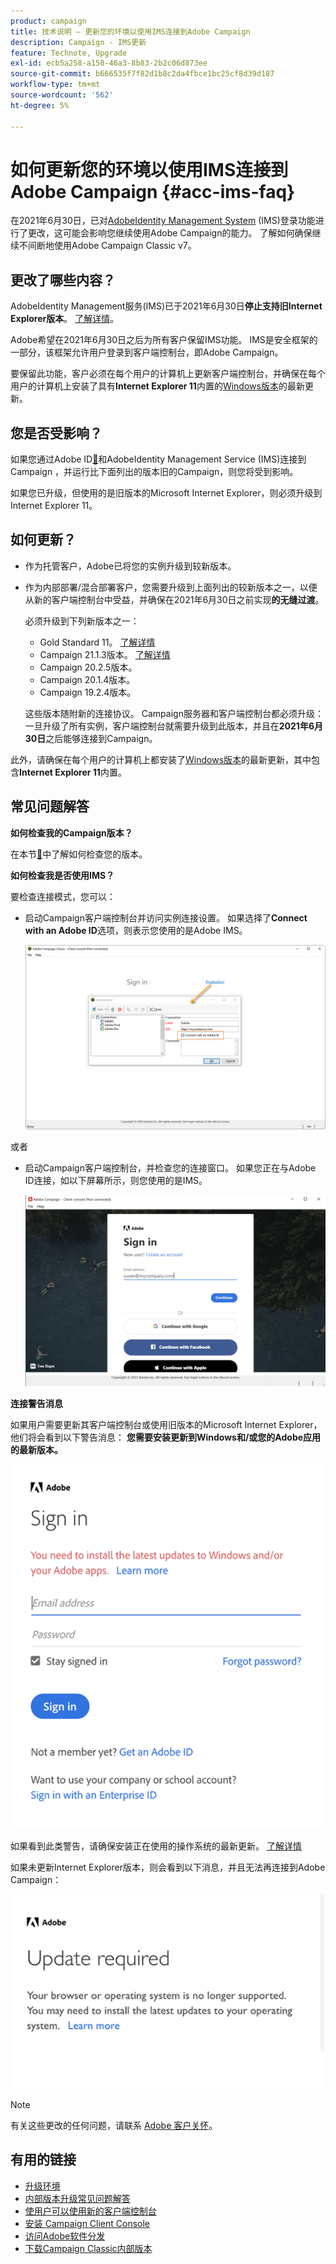 ```yaml
---
product: campaign
title: 技术说明 — 更新您的环境以使用IMS连接到Adobe Campaign
description: Campaign - IMS更新
feature: Technote, Upgrade
exl-id: ecb5a258-a150-46a3-8b83-2b2c06d873ee
source-git-commit: b666535f7f82d1b8c2da4fbce1bc25cf8d39d187
workflow-type: tm+mt
source-wordcount: '562'
ht-degree: 5%

---
```


# 如何更新您的环境以使用IMS连接到Adobe Campaign {#acc-ims-faq}



在2021年6月30日，已对[AdobeIdentity Management System](https://helpx.adobe.com/cn/enterprise/using/identity.html) (IMS)登录功能进行了更改，这可能会影响您继续使用Adobe Campaign的能力。 了解如何确保继续不间断地使用Adobe Campaign Classic v7。

## 更改了哪些内容？

AdobeIdentity Management服务(IMS)已于2021年6月30日&#x200B;**停止支持旧Internet Explorer版本**。 [了解详情](https://helpx.adobe.com/cn/x-productkb/global/update-operating-system-and-browser.html)。

Adobe希望在2021年6月30日之后为所有客户保留IMS功能。 IMS是安全框架的一部分，该框架允许用户登录到客户端控制台，即Adobe Campaign。

要保留此功能，客户必须在每个用户的计算机上更新客户端控制台，并确保在每个用户的计算机上安装了具有&#x200B;**Internet Explorer 11**&#x200B;内置的[Windows版本](../../rn/using/compatibility-matrix.md#ClientConsoleoperatingsystems)的最新更新。

## 您是否受影响？

如果您通过Adobe ID[&#128279;](../../integrations/using/about-adobe-id.md)和AdobeIdentity Management Service (IMS)连接到Campaign ，并运行比下面列出的版本旧的Campaign，则您将受到影响。

如果您已升级，但使用的是旧版本的Microsoft Internet Explorer，则必须升级到Internet Explorer 11。

## 如何更新？

* 作为托管客户，Adobe已将您的实例升级到较新版本。

* 作为内部部署/混合部署客户，您需要升级到上面列出的较新版本之一，以便从新的客户端控制台中受益，并确保在2021年6月30日之前实现&#x200B;**的无缝过渡**。

  必须升级到下列新版本之一：

   * Gold Standard 11。 [了解详情](../../rn/using/gold-standard.md)
   * Campaign 21.1.3版本。 [了解详情](../../rn/using/latest-release.md)
   * Campaign 20.2.5版本。
   * Campaign 20.1.4版本。
   * Campaign 19.2.4版本。

  这些版本随附新的连接协议。 Campaign服务器和客户端控制台都必须升级：一旦升级了所有实例，客户端控制台就需要升级到此版本，并且在&#x200B;**2021年6月30日**&#x200B;之后能够连接到Campaign。

此外，请确保在每个用户的计算机上都安装了[Windows版本](../../rn/using/compatibility-matrix.md#ClientConsoleoperatingsystems)的最新更新，其中包含&#x200B;**Internet Explorer 11**&#x200B;内置。

## 常见问题解答

**如何检查我的Campaign版本？**

在本节[&#128279;](../../platform/using/launching-adobe-campaign.md#getting-your-campaign-version)中了解如何检查您的版本。


**如何检查我是否使用IMS？**

要检查连接模式，您可以：

* 启动Campaign客户端控制台并访问实例连接设置。 如果选择了&#x200B;**Connect with an Adobe ID**&#x200B;选项，则表示您使用的是Adobe IMS。

  ![](../../integrations/using/assets/ims_1.png)

或者

* 启动Campaign客户端控制台，并检查您的连接窗口。 如果您正在与Adobe ID连接，如以下屏幕所示，则您使用的是IMS。

  ![](../../integrations/using/assets/adobeID.png)

**连接警告消息**

如果用户需要更新其客户端控制台或使用旧版本的Microsoft Internet Explorer，他们将会看到以下警告消息： **您需要安装更新到Windows和/或您的Adobe应用的最新版本。**

![](../../integrations/using/assets/do-not-localize/errorMsg.png)

如果看到此类警告，请确保安装正在使用的操作系统的最新更新。 [了解详情](https://helpx.adobe.com/cn/x-productkb/global/update-operating-system-and-browser.html)

如果未更新Internet Explorer版本，则会看到以下消息，并且无法再连接到Adobe Campaign：

![](../../integrations/using/assets/do-not-localize/errorUpdateReq.png)

>[!NOTE]
>
>有关这些更改的任何问题，请联系 [Adobe 客户关怀](https://helpx.adobe.com/cn/enterprise/admin-guide.html/enterprise/using/support-for-experience-cloud.ug.html)。
>

## 有用的链接

* [升级环境](../../production/using/build-upgrade.md)
* [内部版本升级常见问题解答](../../platform/using/faq-build-upgrade.md)
* [使用户可以使用新的客户端控制台](../../installation/using/client-console-availability-for-windows.md)
* [安装 Campaign Client Console](../../installation/using/installing-the-client-console.md)
* [访问Adobe软件分发](https://experienceleague.adobe.com/docs/experience-cloud/software-distribution/home.html?lang=zh-Hans)
* [下载Campaign Classic内部版本](https://experience.adobe.com/#/downloads/content/software-distribution/cn/campaign.html)
